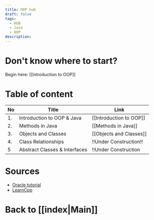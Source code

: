 ```yaml
---
title: OOP hub
draft: false
tags:
  - HUB
  - Java
  - OOP
description:
---
```

# Don't know where to start?
Begin here: [[Introduction to OOP]]

# Table of content

| No  | Title                         | Link                    |
| --- | ----------------------------- | ----------------------- |
| 1.  | Introduction to OOP & Java    | [[Introduction to OOP]] |
| 2.  | Methods in Java               | [[Methods in Java]]     |
| 3.  | Objects and Classes           | [[Objects and Classes]] |
| 4.  | Class Relationships           | !!Under Construction!!  |
| 5   | Abstract Classes & Interfaces | !!Under Construction    |

# Sources
- [Oracle tutorial](https://docs.oracle.com/javase/tutorial/java/index.html)
- [LearnCpp](https://www.learncpp.com/cpp-tutorial/introduction-to-object-oriented-programming/)

# Back to [[index|Main]]